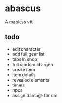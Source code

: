 # abascus

A mapless vtt

## todo

- edit character
- add full gear list
- tabs in shop
- full random chargen
- create item
- item details
- revealed elements
- timers
- npcs
- assign damage for dm

